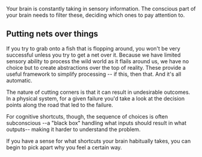 Your brain is constantly taking in sensory information. The conscious part of your brain needs to filter these, deciding which ones to pay attention to.
## Putting nets over things
If you try to grab onto a fish that is flopping around, you won't be very successful unless you try to get a net over it. Because we have limited sensory ability to process the wild world as it flails around us, we have no choice but to create abstractions over the top of reality. These provide a useful framework to simplify processing -- if this, then that. And it's all automatic. 

The nature of cutting corners is that it can result in undesirable outcomes. In a physical system, for a given failure you'd take a look at the decision points along the road that led to the failure. 

For cognitive shortcuts, though, the sequence of choices is often subconscious --a "black box" handling what inputs should result in what outputs-- making it harder to understand the problem.

If you have a sense for what shortcuts your brain habitually takes, you can begin to pick apart why you feel a certain way. 
